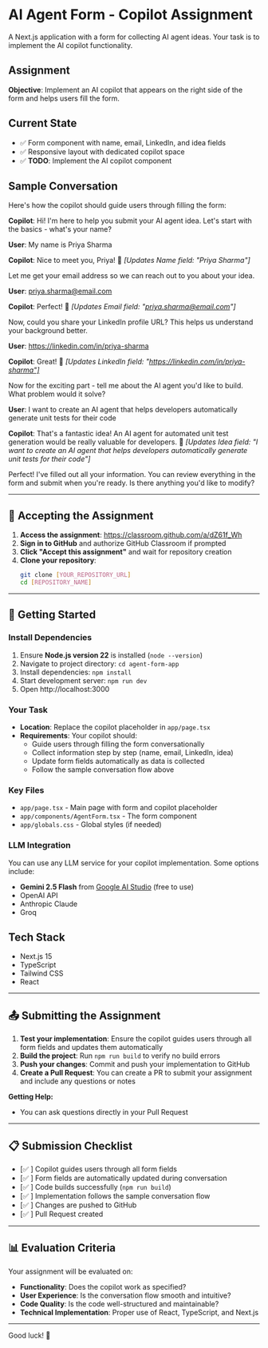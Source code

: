 # AI Agent Form - Copilot Assignment

A Next.js application with a form for collecting AI agent ideas. Your task is to implement the AI copilot functionality.

## Assignment

**Objective**: Implement an AI copilot that appears on the right side of the form and helps users fill the form.

## Current State

- ✅ Form component with name, email, LinkedIn, and idea fields
- ✅ Responsive layout with dedicated copilot space
- ✅ **TODO**: Implement the AI copilot component

## Sample Conversation

Here's how the copilot should guide users through filling the form:

**Copilot**: Hi! I'm here to help you submit your AI agent idea. Let's start with the basics - what's your name?

**User**: My name is Priya Sharma

**Copilot**: Nice to meet you, Priya! 🎯 _[Updates Name field: "Priya Sharma"]_

Let me get your email address so we can reach out to you about your idea.

**User**: priya.sharma@email.com

**Copilot**: Perfect! 🎯 _[Updates Email field: "priya.sharma@email.com"]_

Now, could you share your LinkedIn profile URL? This helps us understand your background better.

**User**: https://linkedin.com/in/priya-sharma

**Copilot**: Great! 🎯 _[Updates LinkedIn field: "https://linkedin.com/in/priya-sharma"]_

Now for the exciting part - tell me about the AI agent you'd like to build. What problem would it solve?

**User**: I want to create an AI agent that helps developers automatically generate unit tests for their code

**Copilot**: That's a fantastic idea! An AI agent for automated unit test generation would be really valuable for developers. 🎯 _[Updates Idea field: "I want to create an AI agent that helps developers automatically generate unit tests for their code"]_

Perfect! I've filled out all your information. You can review everything in the form and submit when you're ready. Is there anything you'd like to modify?

---

## 📝 Accepting the Assignment

1. **Access the assignment**: https://classroom.github.com/a/dZ61f_Wh
2. **Sign in to GitHub** and authorize GitHub Classroom if prompted
3. **Click "Accept this assignment"** and wait for repository creation
4. **Clone your repository**:
   ```bash
   git clone [YOUR_REPOSITORY_URL]
   cd [REPOSITORY_NAME]
   ```

---

## 🚀 Getting Started

### Install Dependencies

1. Ensure **Node.js version 22** is installed (`node --version`)
2. Navigate to project directory: `cd agent-form-app`
3. Install dependencies: `npm install`
4. Start development server: `npm run dev`
5. Open http://localhost:3000

### Your Task

- **Location**: Replace the copilot placeholder in `app/page.tsx`
- **Requirements**: Your copilot should:
  - Guide users through filling the form conversationally
  - Collect information step by step (name, email, LinkedIn, idea)
  - Update form fields automatically as data is collected
  - Follow the sample conversation flow above

### Key Files

- `app/page.tsx` - Main page with form and copilot placeholder
- `app/components/AgentForm.tsx` - The form component
- `app/globals.css` - Global styles (if needed)

### LLM Integration

You can use any LLM service for your copilot implementation. Some options include:

- **Gemini 2.5 Flash** from [Google AI Studio](https://aistudio.google.com/) (free to use)
- OpenAI API
- Anthropic Claude
- Groq

## Tech Stack

- Next.js 15
- TypeScript
- Tailwind CSS
- React

---

## 📤 Submitting the Assignment

1. **Test your implementation**: Ensure the copilot guides users through all form fields and updates them automatically
2. **Build the project**: Run `npm run build` to verify no build errors
3. **Push your changes**: Commit and push your implementation to GitHub
4. **Create a Pull Request**: You can create a PR to submit your assignment and include any questions or notes

**Getting Help:**

- You can ask questions directly in your Pull Request

---

## 📋 Submission Checklist

- [✅ ] Copilot guides users through all form fields
- [✅ ] Form fields are automatically updated during conversation
- [✅ ] Code builds successfully (`npm run build`)
- [✅ ] Implementation follows the sample conversation flow
- [✅ ] Changes are pushed to GitHub
- [✅ ] Pull Request created

---

## 📊 Evaluation Criteria

Your assignment will be evaluated on:

- **Functionality**: Does the copilot work as specified?
- **User Experience**: Is the conversation flow smooth and intuitive?
- **Code Quality**: Is the code well-structured and maintainable?
- **Technical Implementation**: Proper use of React, TypeScript, and Next.js

---

Good luck! 🚀
